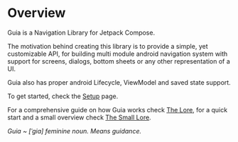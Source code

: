 # Overview

Guia is a Navigation Library for Jetpack Compose.

The motivation behind creating this library is to provide a simple, yet customizable API, for building multi module android navigation system with support for screens, dialogs, bottom sheets or any other representation of a UI.

Guia also has proper android Lifecycle, ViewModel and saved state support.

To get started, check the [Setup](setup.md) page.

For a comprehensive guide on how Guia works check [The Lore](the-lore/), for a quick start and a small overview check [The Small Lore](the-small-lore/).



_Guia \~ \[ˈɡia] feminine noun. Means guidance._
